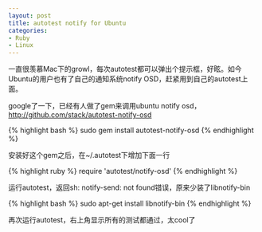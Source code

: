 ```yaml
---
layout: post
title: autotest notify for Ubuntu
categories:
- Ruby
- Linux
---
```

一直很羡慕Mac下的growl，每次autotest都可以弹出个提示框，好眩。如今Ubuntu的用户也有了自己的通知系统notify OSD，赶紧用到自己的autotest上面。

google了一下，已经有人做了gem来调用ubuntu notify osd，http://github.com/stack/autotest-notify-osd

{% highlight bash %}
sudo gem install autotest-notify-osd
{% endhighlight %}

安装好这个gem之后，在~/.autotest下增加下面一行

{% highlight ruby %}
require 'autotest/notify-osd'
{% endhighlight %}

运行autotest，返回sh: notify-send: not found错误，原来少装了libnotify-bin

{% highlight bash %}
sudo apt-get install libnotify-bin
{% endhighlight %}

再次运行autotest，右上角显示所有的测试都通过，太cool了

